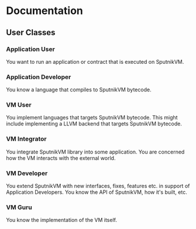 # Documentation

## User Classes
### Application User
You want to run an application or contract that is executed on SputnikVM.
### Application Developer
You know a language that compiles to SputnikVM bytecode.
### VM User
You implement languages that targets SputnikVM bytecode. This might include implementing a LLVM backend that targets SputnikVM bytecode.
### VM Integrator
You integrate SputnikVM library into some application. You are concerned how the VM interacts with the external world.
### VM Developer
You extend SputnikVM with new interfaces, fixes, features etc. in support of Application Developers. You know the API of SputnikVM, how it's built, etc.
### VM Guru
You know the implementation of the VM itself.
